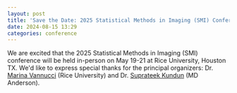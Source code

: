 ```yaml
---
layout: post
title: 'Save the Date: 2025 Statistical Methods in Imaging (SMI) Conference in Houston, TX'
date: 2024-08-15 13:29 
categories: conference
---
```



We are excited that the 2025 Statistical Methods in Imaging (SMI) conference will be held in-person on May 19-21 at Rice University, Houston TX. 
We'd like to express special thanks for the principal organizers: Dr. [Marina Vannucci](https://profiles.rice.edu/faculty/marina-vannucci) (Rice University) and Dr. [Suprateek Kundun](https://faculty.mdanderson.org/profiles/suprateek_kundu.html) (MD Anderson). 

